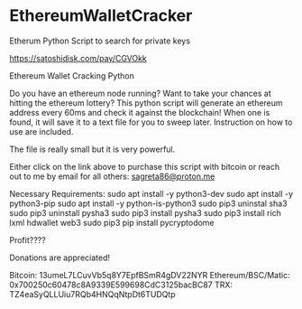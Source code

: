 # EthereumWalletCracker
Etherum Python Script to search for private keys


https://satoshidisk.com/pay/CGVOkk

Ethereum Wallet Cracking Python

Do you have an ethereum node running? Want to take your chances at hitting the ethereum lottery? This python script will generate an ethereum address every 60ms and check it against the blockchain! When one is found, it will save it to a text file for you to sweep later. Instruction on how to use are included.

The file is really small but it is very powerful.

Either click on the link above to purchase this script with bitcoin or reach out to me by email for all others: sagreta86@proton.me

Necessary Requirements:
sudo apt install -y python3-dev
sudo apt install -y python3-pip
sudo apt install -y python-is-python3
sudo pip3 uninstal sha3
sudo pip3 uninstall pysha3
sudo pip3 install pysha3
sudo pip3 install rich lxml hdwallet web3
sudo pip3 pip install pycryptodome

Profit????

Donations are appreciated!

Bitcoin: 13umeL7LCuvVb5q8Y7EpfBSmR4gDV22NYR
Ethereum/BSC/Matic: 0x700250c60478c8A9339E599698CdC3125bacBC87
TRX: TZ4eaSyQLLUiu7RQb4HNQqNtpDt6TUDQtp

